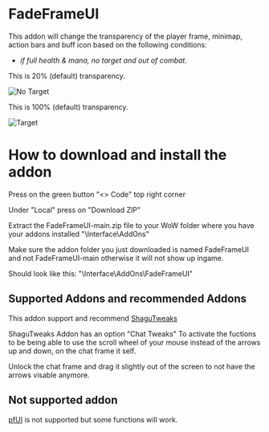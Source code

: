 # FadeFrameUI
This addon will change the transparency of the player frame, minimap, action bars and buff icon based on the following conditions:    
- *if full health & mana, no target and out of combat.*

This is 20% (default) transparency.

![No Target](https://github.com/user-attachments/assets/13dff91d-ebca-440a-86d0-f4474ef87424)

This is 100% (default) transparency.

![Target](https://github.com/user-attachments/assets/0ccc2300-3367-42b5-b5df-86158164297f)

# How to download and install the addon
Press on the green button "<> Code" top right corner

Under "Local" press on "Download ZIP"

Extract the FadeFrameUI-main.zip file to your WoW folder where you have your addons installed "\Interface\AddOns"

Make sure the addon folder you just downloaded is named FadeFrameUI and not FadeFrameUI-main otherwise it will not show up ingame.

Should look like this: "\Interface\AddOns\FadeFrameUI"

## Supported Addons and recommended Addons
This addon support and recommend [ShaguTweaks](https://shagu.org/ShaguTweaks/)

ShaguTweaks Addon has an option "Chat Tweaks" To activate the fuctions to be being able to use the scroll wheel
of your mouse instead of the arrows up and down, on the chat frame it self.

Unlock the chat frame and drag it slightly out of the screen to not have the arrows visable anymore.

## Not supported addon
[pfUI](https://shagu.org/pfUI/) is not supported but some functions will work.
